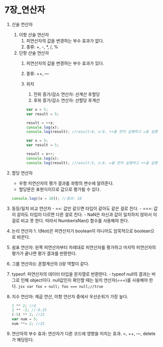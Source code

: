 # 7장\_연산자

1.  산술 연산자
    1. 이항 산술 연산자
        1. 피연산자의 값을 변경하는 부수 효과가 없다.
        2. 종류: +, -, \*, /, %
    2. 단항 산술 연산자
        1. 피연산자의 값을 변경하는 부수 효과가 있다.
        2. 종류: ++, —
        3. 위치

            1. 전위 증가/감소 연산자: 선계산 후할당
            2. 후위 증가/감소 연산자: 선할당 후계산

            ```jsx
            var x = 5;
            var result = 5;

            result = ++x;
            console.log(x);
            console.log(result); //result:6, x:6. ++을 먼저 실행하고 =을 실행한다.

            var x = 5;
            var result = 5;

            result = x++;
            console.log(x);
            console.log(result); //result:5, x:6. =을 먼저 실행하고 ++을 실행한다.
            ```
2.  할당 연산자

    - 우항 피연산자의 평가 결과를 좌항의 변수에 알려준다.
    - 할당문은 표현식이므로 값으로 평가될 수 있다.

    ```jsx
    console.log((x = 10)); //결과: 10
    ```

3.  동등/일치 비교 연산자 - ==: 값만 같으면 타입이 같아도 같은 걸로 친다. - ===: 값이 같아도 타입이 다르면 다른 걸로 친다. - NaN은 자신과 값이 일치하지 않아서 이걸로 비교 못 한다. 따라서 NumberisNan() 함수를 사용해야 한다.
4.  논리 연산자 1. !(Not)은 피연산자가 boolean이 아니어도 암묵적으로 boolean으로 바꾼다.
5.  쉼표 연산자: 왼쪽 피연산자부터 차례대로 피연산자를 평가하고 마지막 피연산자의 평가가 끝나면 평가 결과를 반환한다.
6.  그룹 연산자(): 혼합계산의 ()랑 역할이 같다.
7.  typeof: 피연산자의 데이터 타입을 문자열로 반환한다. - typeof null의 결과는 버그로 인해 object이다. null값인지 확인할 때는 일치 연산자(===)를 사용해야 한다.
        ```jsx
        var foo = null;
        foo === null;//true
        ```
8.  지수 연산자: 제곱 연산, 이항 연산자 중에서 우선순위가 가장 높다.

    ```jsx
    2 ** 2; //4
    2 ** -2; //-0.25
    (-5) ** 2; //25
    var num = 5;
    num **= 2; //25
    ```

9.  연산자의 부수 효과: 연산자가 다른 코드에 영향을 미치는 효과. =, ++, —, delete가 해당된다.
